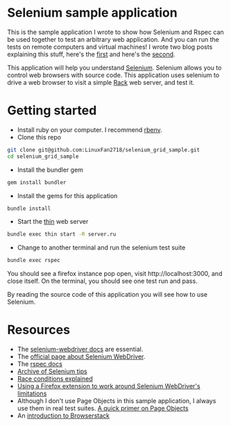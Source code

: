 # Selenium sample application

This is the sample application I wrote to show how Selenium and Rspec
can be used together to test an arbitrary web application. And you can
run the tests on remote computers and virtual machines! I wrote two blog
posts explaining this stuff, here's the
[first](http://brooklynoptimist.com/2014/12/08/using-selenium-and-rspec-to-test-any-web-application/)
and here's the
[second](http://brooklynoptimist.com/2014/12/09/how-to-set-up-selenium-grid-to-test-internet-explorer-from-a-mac-or-linux-computer/).

This application will help you understand
[Selenium](https://en.wikipedia.org/wiki/Selenium_%28software%29).
Selenium allows you to control web browsers with source code. This
application uses selenium to drive a web browser to visit a simple
[Rack](http://rack.github.io/) web server, and test it.

# Getting started

- Install ruby on your computer. I recommend [rbenv](https://github.com/sstephenson/rbenv).
- Clone this repo
```bash
git clone git@github.com:LinuxFan2718/selenium_grid_sample.git
cd selenium_grid_sample
```
- Install the bundler gem
```bash
gem install bundler
```
- Install the gems for this application
```bash
bundle install
```
- Start the [thin](http://code.macournoyer.com/thin/usage/) web server
```bash
bundle exec thin start -R server.ru
```
- Change to another terminal and run the selenium test suite
```bash
bundle exec rspec
```

You should see a firefox instance pop open, visit http://localhost:3000,
and close itself. On the terminal, you should see one test run and pass.

By reading the source code of this application you will see how to use
Selenium.

# Resources

- The [selenium-webdriver docs](http://selenium.googlecode.com/svn/trunk/docs/api/rb/_index.html) are essential. 
- The [official page about Selenium
  WebDriver](http://docs.seleniumhq.org/docs/03_webdriver.jsp).
- The [rspec docs](http://rspec.info/)
- [Archive of Selenium tips](http://elementalselenium.com/tips)
- [Race conditions explained](http://bocoup.com/weblog/a-day-at-the-races/)
- [Using a Firefox extension to work around Selenium WebDriver's limitations](https://palant.de/2014/08/29/using-a-firefox-extension-to-work-around-selenium-webdriver-s-limitations)
- Although I don't use Page Objects in this sample application, I always use them in real test suites. [A quick primer on Page Objects](http://elementalselenium.com/tips/7-use-a-page-object)
- An [introduction to Browserstack](http://www.hanselman.com/blog/DistributedAutomatedBrowserTestingWithSeleniumAndBrowserStack.aspx)

